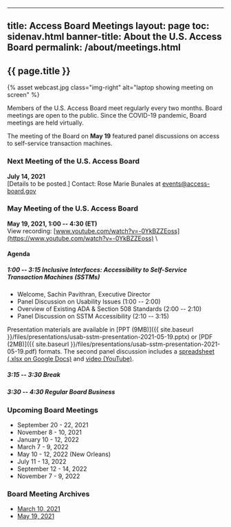 
---
title: Access Board Meetings
layout: page
toc: sidenav.html
banner-title: About the U.S. Access Board
permalink: /about/meetings.html
---
## {{ page.title }}

{% asset webcast.jpg class="img-right" alt="laptop showing meeting on screen" %}

Members of the U.S. Access Board meet regularly every two months. Board meetings are open to the public. Since the COVID-19 pandemic, Board meetings are held virtually.  

The meeting of the Board on **May 19** featured panel discussions on access to self-service transaction machines.

### Next Meeting of the U.S. Access Board

**July 14, 2021**\
[Details to be posted.]
Contact:  Rose Marie Bunales at <events@access-board.gov>

### May Meeting of the U.S. Access Board

**May 19, 2021, 1:00 -- 4:30 (ET)**\
View recording:  [www.youtube.com/watch?v=-0YkBZZEoss](https://www.youtube.com/watch?v=-0YkBZZEoss) \

#### Agenda

##### 1:00 -- 3:15 Inclusive Interfaces: Accessibility to Self-Service Transaction Machines (SSTMs)

- Welcome, Sachin Pavithran, Executive Director
- Panel Discussion on Usability Issues (1:00 -- 2:00)
- Overview of Existing ADA & Section 508 Standards (2:00 -- 2:10)
- Panel Discussion on SSTM Accessibility (2:10 -- 3:15)

Presentation materials are available in [PPT (9MB)]({{ site.baseurl }}/files/presentations/usab-sstm-presentation-2021-05-19.pptx) or [PDF (2MB)]({{ site.baseurl }}/files/presentations/usab-sstm-presentation-2021-05-19.pdf) formats.  The second panel discussion includes a [spreadsheet (.xlsx on Google Docs)](https://docs.google.com/spreadsheets/d/1FnvzuhrOSfCYDMeEtAbZjq7had7O_rEb) and [video (YouTube)](https://www.youtube.com/watch?v=5G61H2hhdeo).

##### 3:15 -- 3:30 Break

##### 3:30 -- 4:30 Regular Board Business

 
### Upcoming Board Meetings

-   September 20 - 22, 2021
-   November 8 - 10, 2021
-   January 10 - 12, 2022
-   March 7 - 9, 2022
-   May 10 - 12, 2022 (New Orleans)
-   July 11 - 13, 2022
-   September 12 - 14, 2022
-   November 7 - 9, 2022

### Board Meeting Archives

- [March 10, 2021](https://www.youtube.com/watch?v=xI1j1V1SyjE)
- [May 19, 2021](https://www.youtube.com/watch?v=-0YkBZZEoss)
